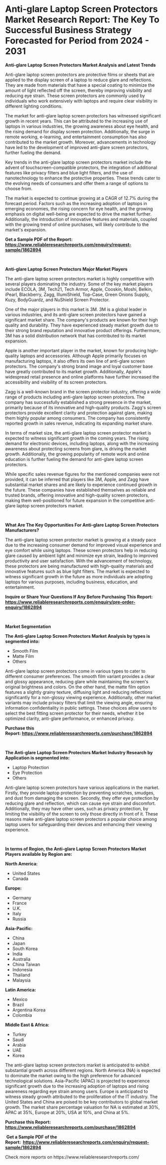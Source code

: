 <p><h1>Anti-glare Laptop Screen Protectors Market Research Report: The Key To Successful Business Strategy Forecasted for Period from 2024 - 2031</h1></p><p><strong>Anti-glare Laptop Screen Protectors Market Analysis and Latest Trends</strong></p>
<p><p>Anti-glare laptop screen protectors are protective films or sheets that are applied to the display screen of a laptop to reduce glare and reflections. They are made from materials that have a special coating to minimize the amount of light reflected off the screen, thereby improving visibility and reducing eye strain. These screen protectors are commonly used by individuals who work extensively with laptops and require clear visibility in different lighting conditions.</p><p>The market for anti-glare laptop screen protectors has witnessed significant growth in recent years. This can be attributed to the increasing use of laptops in various industries, the growing awareness about eye health, and the rising demand for display screen protection. Additionally, the surge in remote working, e-learning, and entertainment consumption has also contributed to the market growth. Moreover, advancements in technology have led to the development of improved anti-glare screen protectors, further fueling the demand.</p><p>Key trends in the anti-glare laptop screen protectors market include the advent of touchscreen-compatible protectors, the integration of additional features like privacy filters and blue light filters, and the use of nanotechnology to enhance the protective properties. These trends cater to the evolving needs of consumers and offer them a range of options to choose from.</p><p>The market is expected to continue growing at a CAGR of 12.7% during the forecast period. Factors such as the increasing adoption of laptops in emerging economies, the rising concern for eye health, and the growing emphasis on digital well-being are expected to drive the market further. Additionally, the introduction of innovative features and materials, coupled with the growing trend of online purchases, will likely contribute to the market's expansion.</p></p>
<p><strong>Get a Sample PDF of the Report:&nbsp; <a href="https://www.reliableresearchreports.com/enquiry/request-sample/1862894">https://www.reliableresearchreports.com/enquiry/request-sample/1862894</a></strong></p>
<p>&nbsp;</p>
<p><strong>Anti-glare Laptop Screen Protectors Major Market Players</strong></p>
<p><p>The anti-glare laptop screen protectors market is highly competitive with several players dominating the industry. Some of the key market players include ECOLA, 3M, Tech21, Tech Armor, Apple, Cooskin, Moshi, Belkin, iPearl, Blackberry, Zagg, IllumiShield, Top-Case, Green Onions Supply, Kuzy, BodyGuardz, and NuShield Screen Protector.</p><p>One of the major players in this market is 3M. 3M is a global leader in various industries, and its anti-glare screen protectors have gained a significant market share. The company's products are known for their high quality and durability. They have experienced steady market growth due to their strong brand reputation and innovative product offerings. Furthermore, 3M has a solid distribution network that has contributed to its market expansion.</p><p>Apple is another important player in the market, known for producing high-quality laptops and accessories. Although Apple primarily focuses on manufacturing laptops, it also offers its own line of anti-glare screen protectors. The company's strong brand image and loyal customer base have greatly contributed to its market growth. Additionally, Apple's widespread retail presence and online platforms have further increased the accessibility and visibility of its screen protectors.</p><p>Zagg is a well-known brand in the screen protector industry, offering a wide range of products including anti-glare laptop screen protectors. The company has successfully established a strong presence in the market, primarily because of its innovative and high-quality products. Zagg's screen protectors provide excellent clarity and protection against glare, making them highly popular among consumers. The company has consistently reported growth in sales revenue, indicating its expanding market share.</p><p>In terms of market size, the anti-glare laptop screen protector market is expected to witness significant growth in the coming years. The rising demand for electronic devices, including laptops, along with the increasing awareness about protecting screens from glare, is driving the market growth. Additionally, the growing popularity of remote work and online education is further fueling the demand for anti-glare laptop screen protectors.</p><p>While specific sales revenue figures for the mentioned companies were not provided, it can be inferred that players like 3M, Apple, and Zagg have substantial market shares and are likely to experience continued growth in the future. These companies have established themselves as reliable and trusted brands, offering innovative and high-quality screen protectors, making them well-positioned for future expansion in the competitive anti-glare laptop screen protectors market.</p></p>
<p>&nbsp;</p>
<p><strong>What Are The Key Opportunities For Anti-glare Laptop Screen Protectors Manufacturers?</strong></p>
<p><p>The anti-glare laptop screen protector market is growing at a steady pace due to the increasing consumer demand for improved visual experience and eye comfort while using laptops. These screen protectors help in reducing glare caused by ambient light and minimize eye strain, leading to improved productivity and user satisfaction. With the advancement of technology, these protectors are being manufactured with high-quality materials and innovative features such as blue light filters. The market is expected to witness significant growth in the future as more individuals are adopting laptops for various purposes, including business, education, and entertainment.</p></p>
<p><strong>Inquire or Share Your Questions If Any Before Purchasing This Report: <a href="https://www.reliableresearchreports.com/enquiry/pre-order-enquiry/1862894">https://www.reliableresearchreports.com/enquiry/pre-order-enquiry/1862894</a></strong></p>
<p>&nbsp;</p>
<p><strong>Market Segmentation</strong></p>
<p><strong>The Anti-glare Laptop Screen Protectors Market Analysis by types is segmented into:</strong></p>
<p><ul><li>Smooth Film</li><li>Matte Film</li><li>Others</li></ul></p>
<p><p>Anti-glare laptop screen protectors come in various types to cater to different consumer preferences. The smooth film variant provides a clear and glossy appearance, reducing glare while maintaining the screen's original brightness and colors. On the other hand, the matte film option features a slightly grainy texture, diffusing light and reducing reflections significantly for a non-glossy viewing experience. Additionally, other market variants may include privacy filters that limit the viewing angle, ensuring information confidentiality in public settings. These choices allow users to select the best fitting screen protector for their needs, whether it be optimized clarity, anti-glare performance, or enhanced privacy.</p></p>
<p><strong>Purchase this Report:&nbsp;<a href="https://www.reliableresearchreports.com/purchase/1862894">https://www.reliableresearchreports.com/purchase/1862894</a></strong></p>
<p>&nbsp;</p>
<p><strong>The Anti-glare Laptop Screen Protectors Market Industry Research by Application is segmented into:</strong></p>
<p><ul><li>Laptop Protection</li><li>Eye Protection</li><li>Others</li></ul></p>
<p><p>Anti-glare laptop screen protectors have various applications in the market. Firstly, they provide laptop protection by preventing scratches, smudges, and dust from damaging the screen. Secondly, they offer eye protection by reducing glare and reflection, which can cause eye strain and discomfort. Additionally, they may have other uses, such as privacy protection, by limiting the visibility of the screen to only those directly in front of it. These reasons make anti-glare laptop screen protectors a popular choice among laptop users for safeguarding their devices and enhancing their viewing experience.</p></p>
<p>&nbsp;</p>
<p><strong>In terms of Region, the Anti-glare Laptop Screen Protectors Market Players available by Region are:</strong></p>
<p>
    <p> <strong> North America: </strong>
        <ul>
            <li>United States</li>
            <li>Canada</li>
        </ul>
        </p> 
    <p> <strong> Europe: </strong>
        <ul>
            <li>Germany</li>
            <li>France</li>
            <li>U.K.</li>
            <li>Italy</li>
            <li>Russia</li>
        </ul>
        </p> 
    <p> <strong> Asia-Pacific: </strong>
        <ul>
            <li>China</li>
            <li>Japan</li>
            <li>South Korea</li>
            <li>India</li>
            <li>Australia</li>
            <li>China Taiwan</li>
            <li>Indonesia</li>
            <li>Thailand</li>
            <li>Malaysia</li>
        </ul>
        </p> 
    <p> <strong> Latin America: </strong>
        <ul>
            <li>Mexico</li>
            <li>Brazil</li>
            <li>Argentina Korea</li>
            <li>Colombia</li>
        </ul>
        </p> 
    <p> <strong> Middle East & Africa: </strong>
        <ul>
            <li>Turkey</li>
            <li>Saudi</li>
            <li>Arabia</li>
            <li>UAE</li>
            <li>Korea</li>
        </ul>
    </p>
    </p>
<p><p>The anti-glare laptop screen protectors market is anticipated to exhibit substantial growth across different regions. North America (NA) is expected to dominate the market owing to the high preference for advanced technological solutions. Asia-Pacific (APAC) is projected to experience significant growth due to the increasing adoption of laptops and rising awareness regarding eye strain among users. Europe is anticipated to witness steady growth attributed to the proliferation of the IT industry. The United States and China are poised to be key contributors to global market growth. The market share percentage valuation for NA is estimated at 30%, APAC at 35%, Europe at 20%, USA at 10%, and China at 5%.</p></p>
<p><strong>Purchase this Report: <a href="https://www.reliableresearchreports.com/purchase/1862894">https://www.reliableresearchreports.com/purchase/1862894</a></strong></p>
<p>&nbsp;<strong>Get a Sample PDF of the Report:&nbsp;&nbsp;<a href="https://www.reliableresearchreports.com/enquiry/request-sample/1862894">https://www.reliableresearchreports.com/enquiry/request-sample/1862894</a></strong></p>
<p><strong></strong></p>
<p>Check more reports on https://www.reliableresearchreports.com/</p>